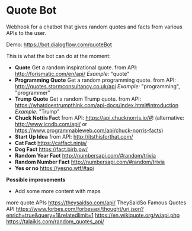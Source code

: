 # Quote Bot #

Webhook for a chatbot that gives random quotes and facts from various APIs to the user.

Demo: https://bot.dialogflow.com/quoteBot

This is what the bot can do at the moment: 
- __Quote__ Get a  random inspirational quote. from API: http://forismatic.com/en/api/ _Example:_ "quote"
- __Programming Quote__ Get a random programming quote. from API: http://quotes.stormconsultancy.co.uk/api _Example:_ "programming", "programmer"
- __Trump Quote__ Get a random Trump quote. from API: https://whatdoestrumpthink.com/api-docs/index.html#introduction _Example:_ "Trump"
- __Chuck Nottis Fact__ from API: https://api.chucknorris.io/#! (alternative: http://www.icndb.com/api/ or https://www.programmableweb.com/api/chuck-norris-facts)
- __Start Up Idea__ from API: http://itsthisforthat.com/
- __Cat Fact__ https://catfact.ninja/
- __Dog Fact__ https://fact.birb.pw/
- __Random Year Fact__ http://numbersapi.com/#random/trivia
- __Random Number Fact__ http://numbersapi.com/#random/trivia
- __Yes or no__ https://yesno.wtf/#api

__Possible improvements__
- Add some more content with maps

more quote APIs
https://theysaidso.com/api/
TheySaidSo Famous Quotes API
https://www.forbes.com/forbesapi/thought/uri.json?enrich=true&query=1&relatedlimit=1
https://en.wikiquote.org/w/api.php
https://talaikis.com/random_quotes_api/
